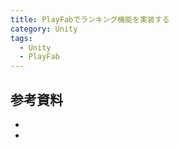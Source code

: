 ```yaml
---
title: PlayFabでランキング機能を実装する
category: Unity
tags:
  - Unity
  - PlayFab
---
```



<!-- more -->




## 参考資料

- []()
- []()